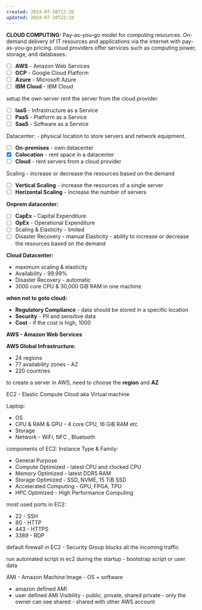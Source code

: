 ```yaml
---
created: 2024-07-20T12:26
updated: 2024-07-20T22:18
---
```

**CLOUD COMPUTING:**
Pay-as-you-go model for computing resources. 
On-demand delivery of IT resources and applications via the internet with pay-as-you-go pricing.
cloud providers offer services such as computing power, storage, and databases.
- [ ] **AWS** - Amazon Web Services
- [ ] **GCP** - Google Cloud Platform
- [ ] **Azure** - Microsoft Azure
- [ ] **IBM Cloud** - IBM Cloud

setup the own server
rent the server from the cloud provider

- [ ] **IaaS** - Infrastructure as a Service
- [ ] **PaaS** - Platform as a Service
- [ ] **SaaS** - Software as a Service

Datacenter: - physical location to store servers and network equipment. 
- [ ] **On-premises** - own datacenter
- [x] **Colocation** - rent space in a datacenter
- [ ] **Cloud** - rent servers from a cloud provider

Scaling - increase or decrease the resources based on the demand
- [ ] **Vertical Scaling** - increase the resources of a single server
- [ ] **Horizontal Scaling** - increase the number of servers

**Onprem datacenter:**
- [ ] **CapEx** - Capital Expenditure
- [ ] **OpEx** - Operational Expenditure
- [ ] Scaling & Elasticity - limited
- [ ] Disaster Recovery - manual
Elasticity - ability to increase or decrease the resources based on the demand

**Cloud Datacenter:**
- maximum scaling & elasticity
- Availability - 99.99% 
- Disaster Recovery - automatic
-  3000 core CPU & 30,000 GiB RAM in one machine

**when not to goto cloud:**
- **Regulatory Compliance** - data should be stored in a specific location
- **Security** - PII and sensitive data
- **Cost** - if the cost is high, 1000 

**AWS  - Amazon Web Services**

**AWS Global Infrastructure:**
- 24 regions
- 77 availability zones -  AZ
- 220 countries

to create a server in AWS, need to choose the **region** and **AZ**

EC2 - Elastic Compute Cloud aka Virtual machine 

Laptop:
- OS
- CPU & RAM & GPU - 4 core CPU, 16 GiB RAM etc
- Storage
- Network - WiFi, NFC , Bluetooth

components of EC2:
Instance Type & Family:
- General Purpose
- Compute Optimized - latest CPU and clocked CPU
- Memory Optimized  - latest DDR5 RAM
- Storage Optimized - SSD, NVME, 15 TiB SSD
- Accelerated Computing - GPU, FPGA, TPU
- HPC Optimized - High Performance Computing

most used ports in EC2:
- 22 - SSH
- 80 - HTTP
- 443 - HTTPS
- 3389 - RDP

default firewall in EC2 - Security Group blocks all the incoming traffic

run automated script in ec2 during the startup - bootstrap script or user data

AMI - Amazon Machine Image - OS + software
- amazon defined AMI
- user defined AMI
Visibility - public, private, shared
private - only the owner can see
shared - shared with other AWS account

